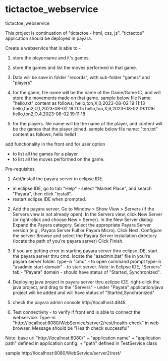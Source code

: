# tictactoe_webservice
tictactoe_webservice

This project is continuation of "tictactoe - html, css, js".
"tictactoe" application should be deployed in payara.

Create a webservice that is able to -
1. store the playername and it's games.
2. store the games and list the moves performed in that game.
3. Data will be save in folder "records", with sub-folder "games" and "players"
4. for the game,
file name will be the name of the Game/Game ID, and will store the movements made on that game. sample below
file Name: "hello.txt"
content as follows;
hello,ton,X,0,2023-08-02 19:11:13
hello,ton2,O,1,2023-08-02 19:11:15
hello,ton,X,6,2023-08-02 19:11:16
hello,ton2,O,4,2023-08-02 19:11:18

5. for the players.
file name will be the name of the player, and content will be the games that the player joined. sample below
file name: "ton.txt"
content as follows;
hello
hello1

add functionality in the front end for user option 
- to list all the games for a player
- to list all the moves performed on the game.


Pre-requisites
1. Add/install the payara server in eclipse IDE.
- in eclipse IDE, go to tab "Help" - select "Market Place", and search "Payara", then click "install".
- restart eclipse IDE when prompted.
2. Add the payara server.
Go to Window > Show View > Servers (if the Servers view is not already open).
In the Servers view, click New Server (or right-click and choose New > Server).
In the New Server dialog:
Expand the Payara category.
Select the appropriate Payara Server version (e.g., Payara Server Full or Payara Micro).
Click Next.
Configure the server:
Browse and select the Payara Server installation directory.(locate the path of you're payara server)
Click Finish.

3. If you are getting error in starting payara server thru eclipse IDE, start the payara server thru cmd.
locate the "asadmin.bat" file in you're payara server folder.
type-in "cmd" - to open command prompt
type-in "asadmin start-domain" - to start server.
Note: in Eclipse IDE, "Servers" tab - "Payara" domain - should have status of "Started, Synchronized".

4. Deploying java project in payara server thru eclipse IDE.
right-click the java project, and drag to the "Servers" - under "Payara"
application/java project will be added and will have status of "Started,Synchronized"


5. check the payara admin console
http://localhost:4848

6. Test connectivity - to verify if front end is able to connect the webservice.
Type-in "http://localhost:8080/WebService/server2/rest/health-check" in web browser.
Message should be "Health check successful"

Note: 
base url
"http://localhost:8080/" + "application name" + "application path" defined in application config. + "path" defined in TestService class

sample
http://localhost:8080/WebService/server2/rest/
